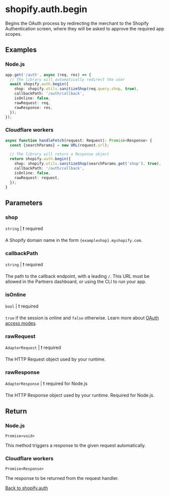 # shopify.auth.begin

Begins the OAuth process by redirecting the merchant to the Shopify Authentication screen, where they will be asked to approve the required app scopes.

## Examples

### Node.js

```ts
app.get('/auth', async (req, res) => {
  // The library will automatically redirect the user
  await shopify.auth.begin({
    shop: shopify.utils.sanitizeShop(req.query.shop, true),
    callbackPath: '/auth/callback',
    isOnline: false,
    rawRequest: req,
    rawResponse: res,
  });
});
```

### Cloudflare workers

```ts
async function handleFetch(request: Request): Promise<Response> {
  const {searchParams} = new URL(request.url);

  // The library will return a Response object
  return shopify.auth.begin({
    shop: shopify.utils.sanitizeShop(searchParams.get('shop'), true),
    callbackPath: '/auth/callback',
    isOnline: false,
    rawRequest: request,
  });
}
```

## Parameters

### shop

`string` | :exclamation: required

A Shopify domain name in the form `{exampleshop}.myshopify.com`.

### callbackPath

`string` | :exclamation: required

The path to the callback endpoint, with a leading `/`. This URL must be allowed in the Partners dashboard, or using the CLI to run your app.

### isOnline

`bool` | :exclamation: required

`true` if the session is online and `false` otherwise. Learn more about [OAuth access modes](https://shopify.dev/docs/apps/auth/oauth/access-modes).

### rawRequest

`AdapterRequest` | :exclamation: required

The HTTP Request object used by your runtime.

### rawResponse

`AdapterResponse` | :exclamation: required for Node.js

The HTTP Response object used by your runtime. Required for Node.js.

## Return

### Node.js

`Promise<void>`

This method triggers a response to the given request automatically.

### Cloudflare workers

`Promise<Response>`

The response to be returned from the request handler.

[Back to shopify.auth](./README.md)
